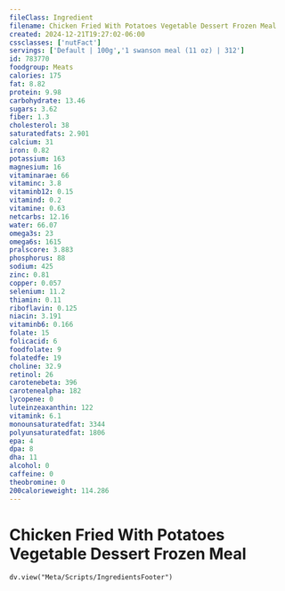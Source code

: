 ```yaml
---
fileClass: Ingredient
filename: Chicken Fried With Potatoes Vegetable Dessert Frozen Meal
created: 2024-12-21T19:27:02-06:00
cssclasses: ['nutFact']
servings: ['Default | 100g','1 swanson meal (11 oz) | 312']
id: 783770
foodgroup: Meats
calories: 175
fat: 8.82
protein: 9.98
carbohydrate: 13.46
sugars: 3.62
fiber: 1.3
cholesterol: 38
saturatedfats: 2.901
calcium: 31
iron: 0.82
potassium: 163
magnesium: 16
vitaminarae: 66
vitaminc: 3.8
vitaminb12: 0.15
vitamind: 0.2
vitamine: 0.63
netcarbs: 12.16
water: 66.07
omega3s: 23
omega6s: 1615
pralscore: 3.883
phosphorus: 88
sodium: 425
zinc: 0.81
copper: 0.057
selenium: 11.2
thiamin: 0.11
riboflavin: 0.125
niacin: 3.191
vitaminb6: 0.166
folate: 15
folicacid: 6
foodfolate: 9
folatedfe: 19
choline: 32.9
retinol: 26
carotenebeta: 396
carotenealpha: 182
lycopene: 0
luteinzeaxanthin: 122
vitamink: 6.1
monounsaturatedfat: 3344
polyunsaturatedfat: 1806
epa: 4
dpa: 8
dha: 11
alcohol: 0
caffeine: 0
theobromine: 0
200calorieweight: 114.286
---
```


# Chicken Fried With Potatoes Vegetable Dessert Frozen Meal

```dataviewjs
dv.view("Meta/Scripts/IngredientsFooter")
```